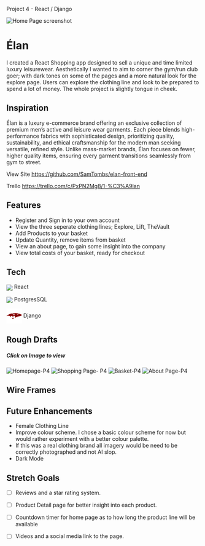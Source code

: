 Project 4 - React / Django

<img width="1269" height="810" alt="Home Page screenshot" src="https://github.com/user-attachments/assets/feac987f-a273-4c44-b414-78c56fb947e3" />


# Élan

I created a React Shopping app designed to sell a unique and time limited luxury leisurewear.
Aesthetically I wanted to aim to corner the gym/run club goer; with dark tones on some of the pages and a more natural look for the explore page.
Users can explore the clothing line and look to be prepared to spend a lot of money. The whole project is slightly tongue in cheek.

## Inspiration 

Élan is a luxury e-commerce brand offering an exclusive collection of premium men’s active and leisure wear garments. 
Each piece blends high-performance fabrics with sophisticated design, prioritizing quality, sustainability, and ethical craftsmanship for the modern man seeking versatile, refined style.
Unlike mass-market brands, Élan focuses on fewer, higher quality items, ensuring every garment transitions seamlessly from gym to street.


View Site https://github.com/SamTombs/elan-front-end

Trello https://trello.com/c/PxPN2Mg8/1-%C3%A9lan

## Features

- Register and Sign in to your own account
- View the three seperate clothing lines; Explore, Lift, TheVault
- Add Products to your basket
- Update Quantity, remove items from basket
- View an about page, to gain some insight into the company
- View total costs of your basket, ready for checkout

## Tech

<p>
  <img src="https://cdn.jsdelivr.net/gh/devicons/devicon/icons/react/react-original.svg" width="40" style="vertical-align:middle;"/> 
  React
</p>

<p>
  <img src="https://cdn.jsdelivr.net/gh/devicons/devicon/icons/mongodb/mongodb-original.svg" width="40" style="vertical-align:middle;"/> 
  PostgresSQL
</p>

<p>
  <img src="https://raw.githubusercontent.com/devicons/devicon/master/icons/mongoose/mongoose-original.svg" width="40" style="vertical-align:middle;"/> 
  Django
</p>

## Rough Drafts

##### Click on Image to view

<div >
  <img height="200" width="200" alt="Homepage-P4" src="https://github.com/user-attachments/assets/e44f02a8-4fb7-44e8-92a9-e056cf0b9d21" /> 
  <img height="200" width="200" alt="Shopping Page- P4" src="https://github.com/user-attachments/assets/36551d3a-1124-4398-ba0e-6285c7adf69f" />
  <img height="200" width="200" alt="Basket-P4" src="https://github.com/user-attachments/assets/8ad11f30-ae14-49ec-9498-3796de7bbab4" />
  <img height="200" width="200" alt="About Page-P4" src="https://github.com/user-attachments/assets/f600f068-4aa3-4d93-b8ba-9988f64da4c1" />
</div>

## Wire Frames



## Future Enhancements

- Female Clothing Line
- Improve colour scheme. I chose a basic colour scheme for now but would rather experiment with a better colour palette.
- If this was a real clothing brand all imagery would be need to be correctly photographed and not AI slop. 
- Dark Mode

## Stretch Goals

- [ ] Reviews and a star rating system.
- [ ] Product Detail page for better insight into each product.
- [ ] Countdown timer for home page as to how long the product line will be available
- [ ] Videos and a social media link to the page.
      


































